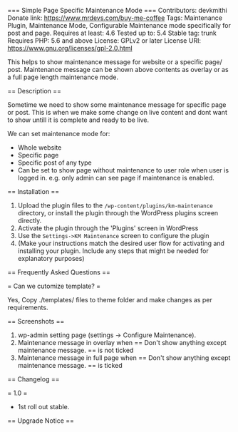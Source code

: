 === Simple Page Specific Maintenance Mode ===
Contributors: devkmithi
Donate link: https://www.mrdevs.com/buy-me-coffee
Tags: Maintenance Plugin, Maintenance Mode, Configurable Maintenance mode specifically for post and page. 
Requires at least: 4.6
Tested up to: 5.4
Stable tag: trunk
Requires PHP: 5.6 and above
License: GPLv2 or later
License URI: https://www.gnu.org/licenses/gpl-2.0.html

This helps to show maintenance message for website or a specific page/ post. 
Maintenance message can be shown above contents as overlay or as a full page length maintenance mode.

== Description ==

Sometime we need to show some maintenance message for specific page or post. 
This is when we make some change on live content and dont want to show untill it is complete and ready to be live.

We can set maintenance mode for:

*   Whole website
*   Specific page
*   Specific post of any type
*   Can be set to show page without maintenance to user role when user is logged in. e.g. only admin can see page if maintenance is enabled.


== Installation ==
1. Upload the plugin files to the `/wp-content/plugins/km-maintenance` directory, or install the plugin through the WordPress plugins screen directly.
1. Activate the plugin through the 'Plugins' screen in WordPress
1. Use the `Settings->KM Maintenance` screen to configure the plugin
1. (Make your instructions match the desired user flow for activating and installing your plugin. Include any steps that might be needed for explanatory purposes)


== Frequently Asked Questions ==

= Can we cutomize template? =

Yes, Copy ./templates/ files to theme folder and make changes as per requirements.

== Screenshots ==

1. wp-admin setting page (settings -> Configure Maintenance).
2. Maintenance message in overlay when == Don't show anything except maintenance message. == is not ticked
3. Maintenance message in full page when == Don't show anything except maintenance message. == is ticked

== Changelog ==

= 1.0 =
* 1st roll out stable.

== Upgrade Notice ==


<?php code(); // goes in backticks ?>

